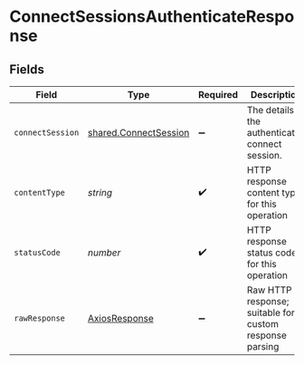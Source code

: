 # ConnectSessionsAuthenticateResponse


## Fields

| Field                                                                 | Type                                                                  | Required                                                              | Description                                                           |
| --------------------------------------------------------------------- | --------------------------------------------------------------------- | --------------------------------------------------------------------- | --------------------------------------------------------------------- |
| `connectSession`                                                      | [shared.ConnectSession](../../../sdk/models/shared/connectsession.md) | :heavy_minus_sign:                                                    | The details of the authenticated connect session.                     |
| `contentType`                                                         | *string*                                                              | :heavy_check_mark:                                                    | HTTP response content type for this operation                         |
| `statusCode`                                                          | *number*                                                              | :heavy_check_mark:                                                    | HTTP response status code for this operation                          |
| `rawResponse`                                                         | [AxiosResponse](https://axios-http.com/docs/res_schema)               | :heavy_minus_sign:                                                    | Raw HTTP response; suitable for custom response parsing               |